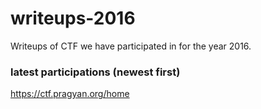 # writeups-2016
Writeups of CTF we have participated in for the year 2016.


### latest participations (newest first)

https://ctf.pragyan.org/home
